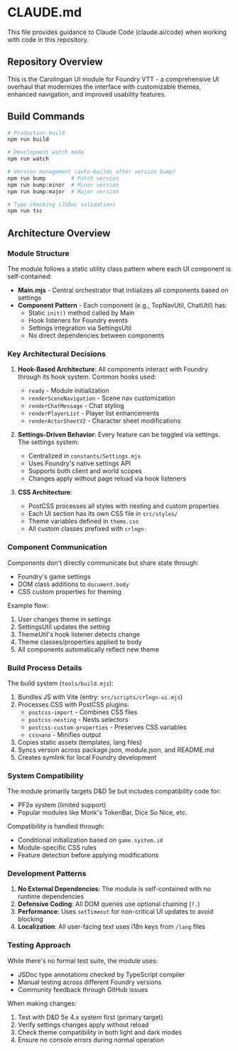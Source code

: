 # CLAUDE.md

This file provides guidance to Claude Code (claude.ai/code) when working with code in this repository.

## Repository Overview

This is the Carolingian UI module for Foundry VTT - a comprehensive UI overhaul that modernizes the interface with customizable themes, enhanced navigation, and improved usability features.

## Build Commands

```bash
# Production build
npm run build

# Development watch mode
npm run watch

# Version management (auto-builds after version bump)
npm run bump        # Patch version
npm run bump:minor  # Minor version
npm run bump:major  # Major version

# Type checking (JSDoc validation)
npm run tsc
```

## Architecture Overview

### Module Structure
The module follows a static utility class pattern where each UI component is self-contained:

- **Main.mjs** - Central orchestrator that initializes all components based on settings
- **Component Pattern** - Each component (e.g., TopNavUtil, ChatUtil) has:
  - Static `init()` method called by Main
  - Hook listeners for Foundry events
  - Settings integration via SettingsUtil
  - No direct dependencies between components

### Key Architectural Decisions

1. **Hook-Based Architecture**: All components interact with Foundry through its hook system. Common hooks used:
   - `ready` - Module initialization
   - `renderSceneNavigation` - Scene nav customization
   - `renderChatMessage` - Chat styling
   - `renderPlayerList` - Player list enhancements
   - `renderActorSheetV2` - Character sheet modifications

2. **Settings-Driven Behavior**: Every feature can be toggled via settings. The settings system:
   - Centralized in `constants/Settings.mjs`
   - Uses Foundry's native settings API
   - Supports both client and world scopes
   - Changes apply without page reload via hook listeners

3. **CSS Architecture**: 
   - PostCSS processes all styles with nesting and custom properties
   - Each UI section has its own CSS file in `src/styles/`
   - Theme variables defined in `theme.css`
   - All custom classes prefixed with `crlngn-`

### Component Communication

Components don't directly communicate but share state through:
- Foundry's game settings
- DOM class additions to `document.body`
- CSS custom properties for theming

Example flow:
1. User changes theme in settings
2. SettingsUtil updates the setting
3. ThemeUtil's hook listener detects change
4. Theme classes/properties applied to body
5. All components automatically reflect new theme

### Build Process Details

The build system (`tools/build.mjs`):
1. Bundles JS with Vite (entry: `src/scripts/crlngn-ui.mjs`)
2. Processes CSS with PostCSS plugins:
   - `postcss-import` - Combines CSS files
   - `postcss-nesting` - Nests selectors
   - `postcss-custom-properties` - Preserves CSS variables
   - `cssnano` - Minifies output
3. Copies static assets (templates, lang files)
4. Syncs version across package.json, module.json, and README.md
5. Creates symlink for local Foundry development

### System Compatibility

The module primarily targets D&D 5e but includes compatibility code for:
- PF2e system (limited support)
- Popular modules like Monk's TokenBar, Dice So Nice, etc.

Compatibility is handled through:
- Conditional initialization based on `game.system.id`
- Module-specific CSS rules
- Feature detection before applying modifications

### Development Patterns

1. **No External Dependencies**: The module is self-contained with no runtime dependencies
2. **Defensive Coding**: All DOM queries use optional chaining (`?.`)
3. **Performance**: Uses `setTimeout` for non-critical UI updates to avoid blocking
4. **Localization**: All user-facing text uses i18n keys from `/lang` files

### Testing Approach

While there's no formal test suite, the module uses:
- JSDoc type annotations checked by TypeScript compiler
- Manual testing across different Foundry versions
- Community feedback through GitHub issues

When making changes:
1. Test with D&D 5e 4.x system first (primary target)
2. Verify settings changes apply without reload
3. Check theme compatibility in both light and dark modes
4. Ensure no console errors during normal operation